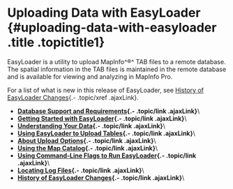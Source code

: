 Uploading Data with EasyLoader {#uploading-data-with-easyloader .title .topictitle1}
==============================

<div class="body conbody">

EasyLoader is a utility to upload MapInfo^®^ TAB files to a remote
database. The spatial information in the TAB files is maintained in the
remote database and is available for viewing and analyzing in MapInfo
Pro.

For a list of what is new in this release of EasyLoader, see [History of
EasyLoader Changes](guide/history.html){.- .topic/xref .ajaxLink}.

</div>

<div class="related-links" functx="http://www.functx.com">

<div class="related-links-title">

</div>

-   **[Database Support and
    Requirements](guide/../guide/databasesupport.html){.- .topic/link
    .ajaxLink}**\
-   **[Getting Started with
    EasyLoader](guide/../guide/gettingstarted.html){.- .topic/link
    .ajaxLink}**\
-   **[Understanding Your
    Data](guide/../guide/understandingyourdata.html){.- .topic/link
    .ajaxLink}**\
-   **[Using EasyLoader to Upload
    Tables](guide/../guide/usingeasyloader.html){.- .topic/link
    .ajaxLink}**\
-   **[About Upload Options](guide/../guide/aboutuploadoptions.html){.-
    .topic/link .ajaxLink}**\
-   **[Using the Map Catalog](guide/../guide/usingmapcatalog.html){.-
    .topic/link .ajaxLink}**\
-   **[Using Command-Line Flags to Run
    EasyLoader](guide/../guide/usingcommandlineflags.html){.-
    .topic/link .ajaxLink}**\
-   **[Locating Log Files](guide/../guide/locatinglogfiles.html){.-
    .topic/link .ajaxLink}**\
-   **[History of EasyLoader Changes](guide/../guide/history.html){.-
    .topic/link .ajaxLink}**\

</div>
